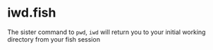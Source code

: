 # iwd.fish
The sister command to `pwd`, `iwd` will return you to your initial working directory from your fish session
